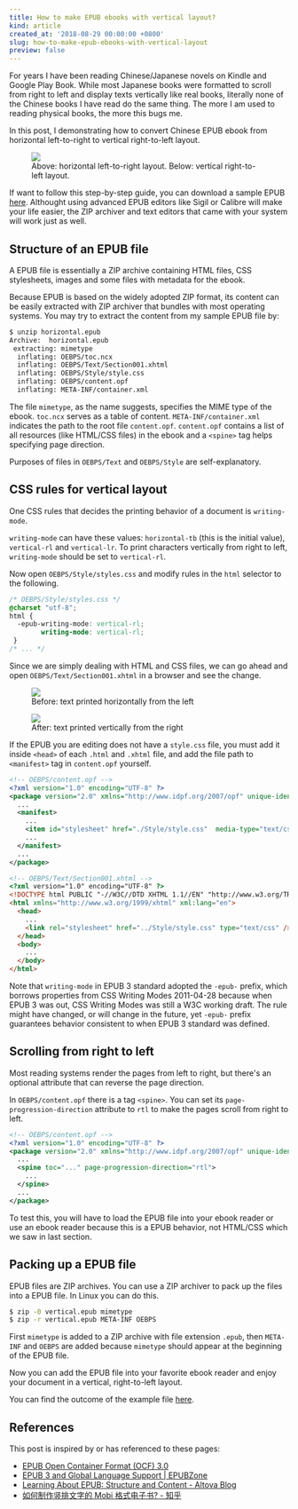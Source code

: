 ```yaml
---
title: How to make EPUB ebooks with vertical layout?
kind: article
created_at: '2018-08-29 00:00:00 +0800'
slug: how-to-make-epub-ebooks-with-vertical-layout
preview: false
---
```


For years I have been reading Chinese/Japanese novels on Kindle and
Google Play Book. While most Japanese books were formatted to
scroll from right to left and display texts vertically like real
books, literally none of the Chinese books I have read do the same
thing. The more I am used to reading physical books, the more this bugs
me.

In this post, I demonstrating how to convert Chinese EPUB ebook from
horizontal left-to-right to vertical right-to-left layout.

<figure>
<img src='./rl-demo.png' style='max-width: 15em;'/>
<figcaption>Above: horizontal left-to-right layout. Below: vertical
right-to-left layout.</figcaption>
</figure>

If want to follow this step-by-step guide, you can download a sample
EPUB [here](https://github.com/tommyku/vertical-epub/raw/master/static/horizontal.epub).
Althought using advanced EPUB editors like Sigil or Calibre will make your life easier,
the ZIP archiver and text editors that came with your system
will work just as well.

## Structure of an EPUB file

A EPUB file is essentially a ZIP archive containing HTML files, CSS
stylesheets, images and some files with metadata for the ebook.

Because EPUB is based on the widely adopted ZIP format, its content can
be easily extracted with ZIP archiver that bundles with most operating
systems. You may try to extract the content from my sample EPUB file by:

~~~ bash
$ unzip horizontal.epub
Archive:  horizontal.epub
 extracting: mimetype
  inflating: OEBPS/toc.ncx
  inflating: OEBPS/Text/Section001.xhtml
  inflating: OEBPS/Style/style.css
  inflating: OEBPS/content.opf
  inflating: META-INF/container.xml
~~~

The file `mimetype`, as the name suggests, specifies the MIME type of
the ebook. `toc.ncx` serves as a table of content.
`META-INF/container.xml` indicates the path to the root file
`content.opf`. `content.opf` contains a list of all resources (like
HTML/CSS files) in the ebook and a `<spine>` tag helps specifying page
direction.

Purposes of files in `OEBPS/Text` and `OEBPS/Style` are self-explanatory.

## CSS rules for vertical layout

One CSS rules that decides the printing behavior of a
document is `writing-mode`.

`writing-mode` can have these values: `horizontal-tb` (this is the initial value),
`vertical-rl` and `vertical-lr`. To print characters vertically from
right to left, `writing-mode` should be set to `vertical-rl`.

Now open `OEBPS/Style/styles.css` and modify rules in the `html`
selector to the following.

~~~ css
/* OEBPS/Style/styles.css */
@charset "utf-8";
html {
  -epub-writing-mode: vertical-rl;
        writing-mode: vertical-rl;
 }
/* ... */
~~~

Since we are simply dealing with HTML and CSS files, we can go ahead and
open `OEBPS/Text/Section001.xhtml` in a browser and see the change.

<figure>
<img src='./writing-mode-initial.png' style='max-width: 15em;'/>
<figcaption>Before: text printed horizontally from the left</figcaption>
</figure>

<figure>
<img src='./writing-mode-vertical-rl.png' style='max-width: 5em;'/>
<figcaption>After: text printed vertically from the right</figcaption>
</figure>

If the EPUB you are editing does not have a `style.css` file, you
must add it inside `<head>` of each `.html` and `.xhtml` file, and add the file path to
`<manifest>` tag in `content.opf` yourself.

~~~ xml
<!-- OEBPS/content.opf -->
<?xml version="1.0" encoding="UTF-8" ?>
<package version="2.0" xmlns="http://www.idpf.org/2007/opf" unique-identifier="PrimaryID">
  ...
  <manifest>
    ...
    <item id="stylesheet" href="./Style/style.css"  media-type="text/css" />
    ...
  </manifest>
  ...
</package>
~~~

~~~ html
<!-- OEBPS/Text/Section001.xhtml -->
<?xml version="1.0" encoding="UTF-8" ?>
<!DOCTYPE html PUBLIC "-//W3C//DTD XHTML 1.1//EN" "http://www.w3.org/TR/xhtml11/DTD/xhtml11.dtd">
<html xmlns="http://www.w3.org/1999/xhtml" xml:lang="en">
  <head>
    ...
    <link rel="stylesheet" href="../Style/style.css" type="text/css" />
  </head>
  <body>
    ...
  </body>
</html>
~~~

Note that `writing-mode` in EPUB 3 standard adopted the `-epub-` prefix, which
borrows properties from CSS Writing Modes 2011-04-28 because when EPUB 3
was out, CSS Writing Modes was still a W3C working draft. The rule might
have changed, or will change in the future, yet `-epub-` prefix guarantees
behavior consistent to when EPUB 3 standard was defined.

## Scrolling from right to left

Most reading systems render the pages from left to right, but there's an optional
attribute that can reverse the page direction.

In `OEBPS/content.opf` there is a tag `<spine>`. You can set its
`page-progression-direction` attribute to `rtl` to make the pages scroll
from right to left.

~~~ xml
<!-- OEBPS/content.opf -->
<?xml version="1.0" encoding="UTF-8" ?>
<package version="2.0" xmlns="http://www.idpf.org/2007/opf" unique-identifier="PrimaryID">
  ...
  <spine toc="..." page-progression-direction="rtl">
    ...
  </spine>
  ...
</package>
~~~

To test this, you will have to load the EPUB file into your ebook reader
or use an ebook reader because this is a EPUB behavior, not HTML/CSS
which we saw in last section.

## Packing up a EPUB file

EPUB files are ZIP archives. You can use a ZIP archiver to pack up the
files into a EPUB file. In Linux you can do this.

~~~ bash
$ zip -0 vertical.epub mimetype
$ zip -r vertical.epub META-INF OEBPS
~~~

First `mimetype` is added to a ZIP archive with file extension `.epub`,
then `META-INF` and `OEBPS` are added because `mimetype` should appear
at the beginning of the EPUB file.

Now you can add the EPUB file into your favorite ebook reader and enjoy
your document in a vertical, right-to-left layout.

You can find the outcome of the example file [here](https://github.com/tommyku/vertical-epub/raw/master/static/vertical.epub).

## References

This post is inspired by or has referenced to these pages:

- [EPUB Open Container Format (OCF) 3.0](http://www.idpf.org/epub/30/spec/epub30-ocf.html)
- [EPUB 3 and Global Language Support \| EPUBZone](http://epubzone.org/news/epub-3-and-global-language-support)
- [Learning About EPUB: Structure and Content - Altova Blog](https://blog.altova.com/learning-about-epub-structure-and-content/)
- [如何制作竖排文字的 Mobi 格式电子书? - 知乎](https://www.zhihu.com/question/21234737)
